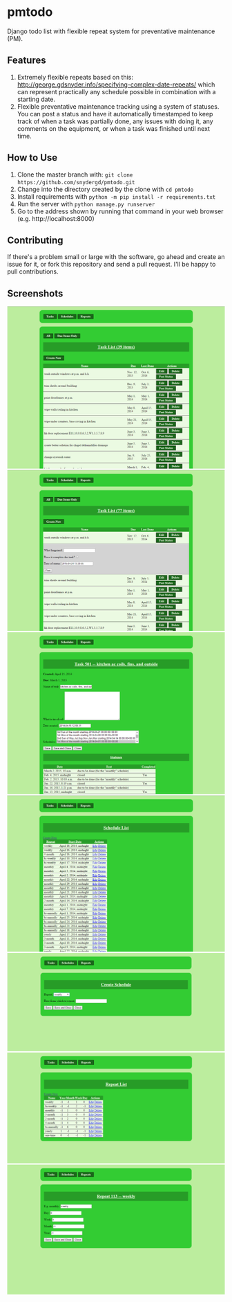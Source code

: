# pmtodo
Django todo list with flexible repeat system for preventative maintenance (PM).

## Features

1.  Extremely flexible repeats based on this: http://george.gdsnyder.info/specifying-complex-date-repeats/ which can represent
    practically any schedule possible in combination with a starting date.
2.  Flexible preventative maintenance tracking using a system of statuses.  You can post a status and have it automatically
    timestamped to keep track of when a task was partially done, any issues with doing it, any comments on the equipment, or
    when a task was finished until next time.

## How to Use

1.  Clone the master branch with: `git clone https://github.com/snydergd/pmtodo.git`
2.  Change into the directory created by the clone with `cd pmtodo`
3.  Install requirements with `python -m pip install -r requirements.txt`
4.  Run the server with `python manage.py runserver`
5.  Go to the address shown by running that command in your web browser (e.g. http://localhost:8000)

## Contributing

If there's a problem small or large with the software, go ahead and create an issue for it, or fork this repository and
send a pull request.  I'll be happy to pull contributions.

## Screenshots

![Task List](https://raw.githubusercontent.com/snydergd/pmtodo/master/doc/tasks.png)
![Posting a Status](https://raw.githubusercontent.com/snydergd/pmtodo/master/doc/tasks_post.PNG)
![Editing/Viewing a Task](https://raw.githubusercontent.com/snydergd/pmtodo/master/doc/edit_task.PNG)
![Schedule List](https://raw.githubusercontent.com/snydergd/pmtodo/master/doc/schedule_list.PNG)
![Creating a Schedule](https://raw.githubusercontent.com/snydergd/pmtodo/master/doc/schedule_create.PNG)
![Repeat List](https://raw.githubusercontent.com/snydergd/pmtodo/master/doc/repeat_list.PNG)
![Modifying a Repeat](https://raw.githubusercontent.com/snydergd/pmtodo/master/doc/repeat_mod.PNG)
